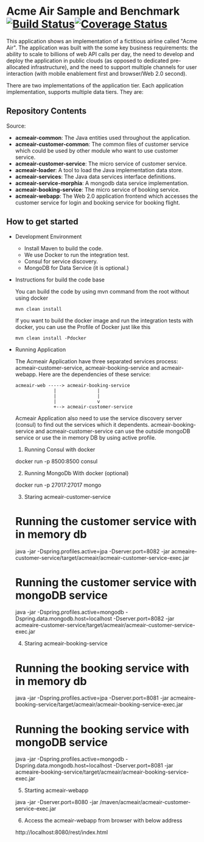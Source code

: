 # Acme Air Sample and Benchmark [![Build Status](https://travis-ci.org/WillemJiang/acmeair.svg?branch=master)](https://travis-ci.org/WillemJiang/acmeair)[![Coverage Status](https://coveralls.io/repos/github/WillemJiang/acmeair/badge.svg)](https://coveralls.io/github/WillemJiang/acmeair)

This application shows an implementation of a fictitious airline called "Acme Air".  The application was built with the some key business requirements: the ability to scale to billions of web API calls per day, the need to develop and deploy the application in public clouds (as opposed to dedicated pre-allocated infrastructure), and the need to support multiple channels for user interaction (with mobile enablement first and browser/Web 2.0 second).

There are two implementations of the application tier. Each application implementation, supports multiple data tiers.  They are:

## Repository Contents

Source:

- **acmeair-common**: The Java entities used throughout the application.
- **acmeair-customer-common**: The common files of customer service which could be used by other module who want to use customer service.
- **acmeair-customer-service**: The micro service of customer service. 
- **acmeair-loader**:  A tool to load the Java implementation data store.
- **acmeair-services**:  The Java data services interface definitions.
- **acmeair-service-morphia**:  A mongodb data service implementation.
- **acmeair-booking-service**: The micro service of booking service.
- **acmeair-webapp**:  The Web 2.0 application frontend which accesses the customer service for login and booking service for booking flight. 

## How to get started

* Development Environment
  
  * Install Maven to build the code.
  * We use Docker to run the integration test.
  * Consul for service discovery. 
  * MongoDB for Data Service (it is optional.)
   
* Instructions for build the code base


  You can build the code by using mvn command from the root without using docker
      
      mvn clean install

  If you want to build the docker image and run the integration tests with docker, you can use the Profile of Docker just like this 
  
      mvn clean install -Pdocker
      
* Running Application

  The Acmeair Application have three separated services process: acmeair-customer-service, acmeair-booking-service and acmeair-webapp.
  Here are the dependencies of these service:
  
      acmeair-web -----> acmeair-booking-service
                    |               |
                    |               |
                    |               v
                    +--> acmeair-customer-service
                    
  Acmeair Application also need to use the service discovery server (consul) to find out the services which it dependents. 
  acmeair-booking-service and acmeair-customer-service can use the outside mongoDB service or use the in memory DB by using active profile.
  

  1. Running Consul with docker
  
    docker run -p 8500:8500 consul
      
  2. Running MongoDb With docker (optional)
     
    docker run -p 27017:27017 mongo
      
  3. Staring acmeair-customer-service 
     
    # Running the customer service with in memory db
    java -jar -Dspring.profiles.active=jpa -Dserver.port=8082 -jar acmeaire-customer-service/target/acmeair/acmeair-customer-service-exec.jar
      
    # Running the customer service with mongoDB service
    java -jar -Dspring.profiles.active=mongodb -Dspring.data.mongodb.host=localhost -Dserver.port=8082 -jar acmeaire-customer-service/target/acmeair/acmeair-customer-service-exec.jar
            
        
  4. Staring acmeair-booking-service 
   
    # Running the booking service with in memory db
    java -jar -Dspring.profiles.active=jpa -Dserver.port=8081 -jar acmeaire-booking-service/target/acmeair/acmeair-booking-service-exec.jar
      
    # Running the booking service with mongoDB service
    java -jar -Dspring.profiles.active=mongodb -Dspring.data.mongodb.host=localhost -Dserver.port=8081 -jar acmeaire-booking-service/target/acmeair/acmeair-booking-service-exec.jar
           
      
  5. Starting acmeair-webapp
      
    java -jar -Dserver.port=8080 -jar /maven/acmeair/acmeair-customer-service-exec.jar
       
  6. Access the acmeair-webapp from browser with below address
  
    http://localhost:8080/rest/index.html

